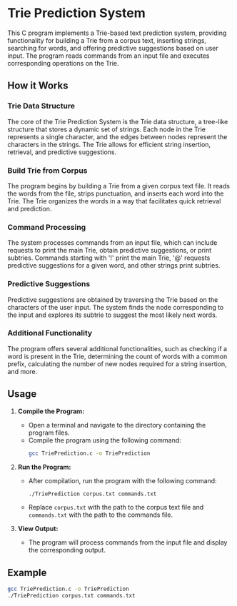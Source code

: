 # Trie Prediction System

This C program implements a Trie-based text prediction system, providing functionality for building a Trie from a corpus text, inserting strings, searching for words, and offering predictive suggestions based on user input. The program reads commands from an input file and executes corresponding operations on the Trie.

## How it Works

### Trie Data Structure

The core of the Trie Prediction System is the Trie data structure, a tree-like structure that stores a dynamic set of strings. Each node in the Trie represents a single character, and the edges between nodes represent the characters in the strings. The Trie allows for efficient string insertion, retrieval, and predictive suggestions.

### Build Trie from Corpus

The program begins by building a Trie from a given corpus text file. It reads the words from the file, strips punctuation, and inserts each word into the Trie. The Trie organizes the words in a way that facilitates quick retrieval and prediction.

### Command Processing

The system processes commands from an input file, which can include requests to print the main Trie, obtain predictive suggestions, or print subtries. Commands starting with '!' print the main Trie, '@' requests predictive suggestions for a given word, and other strings print subtries.

### Predictive Suggestions

Predictive suggestions are obtained by traversing the Trie based on the characters of the user input. The system finds the node corresponding to the input and explores its subtrie to suggest the most likely next words.

### Additional Functionality

The program offers several additional functionalities, such as checking if a word is present in the Trie, determining the count of words with a common prefix, calculating the number of new nodes required for a string insertion, and more.

## Usage

1. **Compile the Program:**
   - Open a terminal and navigate to the directory containing the program files.
   - Compile the program using the following command:
     ```bash
     gcc TriePrediction.c -o TriePrediction
     ```

2. **Run the Program:**
   - After compilation, run the program with the following command:
     ```bash
     ./TriePrediction corpus.txt commands.txt
     ```
   - Replace `corpus.txt` with the path to the corpus text file and `commands.txt` with the path to the commands file.

3. **View Output:**
   - The program will process commands from the input file and display the corresponding output.

## Example

```bash
gcc TriePrediction.c -o TriePrediction
./TriePrediction corpus.txt commands.txt
